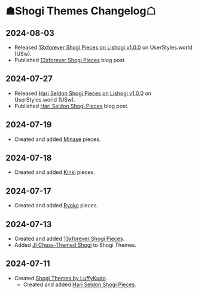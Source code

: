 # ☗Shogi Themes Changelog☖

## 2024-08-03
- Released [13xforever Shogi Pieces on Lishogi v1.0.0](https://userstyles.world/style/17522/) on UserStyles.world (USw).
- Published [13xforever Shogi Pieces](https://luffykudo.wordpress.com/2024/08/03/13xforever-shogi-pieces/) blog post.

## 2024-07-27
- Released [Hari Seldon Shogi Pieces on Lishogi v1.0.0](https://userstyles.world/style/17395/) on UserStyles.world (USw).
- Published [Hari Seldon Shogi Pieces](https://luffykudo.wordpress.com/2024/07/27/hari-seldon-shogi-pieces) blog post.

## 2024-07-19
- Created and added [Minase](https://github.com/LuffyKudo/Shogi-Themes/blob/main/Minase) pieces.

## 2024-07-18
- Created and added [Kinki](https://github.com/LuffyKudo/Shogi-Themes/blob/main/Kinki) pieces.

## 2024-07-17
- Created and added [Ryoko](https://github.com/LuffyKudo/Shogi-Themes/blob/main/Ryoko) pieces.
## 2024-07-13
- Created and added [13xforever Shogi Pieces](https://github.com/LuffyKudo/Shogi-Themes/tree/main/13xforever%20Shogi%20Pieces).
- Added [JI Chess-Themed Shogi](https://github.com/LuffyKudo/JI-Chess-Themed-Shogi) to Shogi Themes.
## 2024-07-11
- Created [Shogi Themes by LuffyKudo](https://github.com/LuffyKudo/Shogi-Themes/).
  - Created and added [Hari Seldon Shogi Pieces](https://github.com/LuffyKudo/Shogi-Themes/tree/main/Hari%20Seldon%20Shogi%20Pieces).
